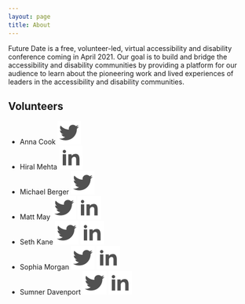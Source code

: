 ```yaml
---
layout: page
title: About
---
```


Future Date is a free, volunteer-led, virtual accessibility and disability conference coming in April 2021. Our goal is to build and bridge the accessibility and disability communities by providing a platform for our audience to learn about the pioneering work and lived experiences of leaders in the accessibility and disability communities.

## Volunteers
* Anna Cook [![Anna Cook on Twitter](/public/twitter.svg)](https://twitter.com/annaecook)
* Hiral Mehta  [![Hiral Mehta on LinkedIn](/public/linked-in.svg)](https://www.linkedin.com/in/hiralmehtatoronto/)
* Michael Berger [![Michael Berger on Twitter](/public/twitter.svg)](https://twitter.com/bergatron)
* Matt May [![Matt May on Twitter](/public/twitter.svg)](https://twitter.com/mattmay) [![Matt May on LinkedIn](/public/linked-in.svg)](https://www.linkedin.com/in/maymatt/)
* Seth Kane [![Seth Kane on Twitter](/public/twitter.svg)](https://twitter.com/onesixtieth) [![Seth Kane on LinkedIn](/public/linked-in.svg)](https://www.linkedin.com/in/sethmkane/)
* Sophia Morgan [![Sophia Morgan on Twitter](/public/twitter.svg)](https://twitter.com/sophiaminmorgan) [![Sophia Morgan on LinkedIn](/public/linked-in.svg)](https://www.linkedin.com/in/sophiaminmorgan/)
* Sumner Davenport [![Sumner Davenport on Twitter](/public/twitter.svg)](https://twitter.com/SumnerDavenport) [![Sumner Davenport on LinkedIn](/public/linked-in.svg)](https://www.linkedin.com/in/sumnerdavenport/)

